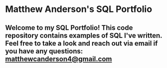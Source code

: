 # Matthew Anderson's SQL Portfolio

## Welcome to my SQL Portfolio! This code repository contains examples of SQL I've written. Feel free to take a look and reach out via email if you have any questions: matthewcanderson4@gmail.com 
